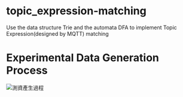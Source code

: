 # topic_expression-matching
Use the data structure Trie and the automata DFA to implement  Topic Expression(designed by MQTT) matching

# Experimental Data Generation Process
![測資產生過程](https://github.com/JaneLeeAug/topic_expression-matching/assets/132145188/bd82df6d-17a1-4a62-bdfa-d7f020af25f2)
